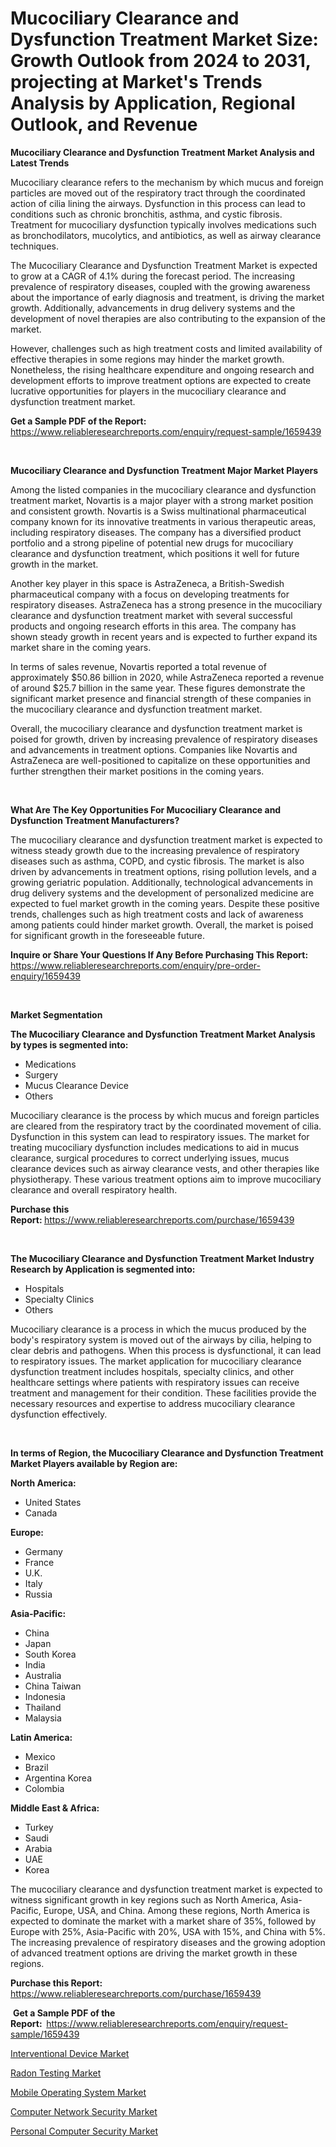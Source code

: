 <p><h1>Mucociliary Clearance and Dysfunction Treatment Market Size: Growth Outlook from 2024 to 2031, projecting at Market's Trends Analysis by Application, Regional Outlook, and Revenue</h1></p><p><strong>Mucociliary Clearance and Dysfunction Treatment Market Analysis and Latest Trends</strong></p>
<p><p>Mucociliary clearance refers to the mechanism by which mucus and foreign particles are moved out of the respiratory tract through the coordinated action of cilia lining the airways. Dysfunction in this process can lead to conditions such as chronic bronchitis, asthma, and cystic fibrosis. Treatment for mucociliary dysfunction typically involves medications such as bronchodilators, mucolytics, and antibiotics, as well as airway clearance techniques.</p><p>The Mucociliary Clearance and Dysfunction Treatment Market is expected to grow at a CAGR of 4.1% during the forecast period. The increasing prevalence of respiratory diseases, coupled with the growing awareness about the importance of early diagnosis and treatment, is driving the market growth. Additionally, advancements in drug delivery systems and the development of novel therapies are also contributing to the expansion of the market. </p><p>However, challenges such as high treatment costs and limited availability of effective therapies in some regions may hinder the market growth. Nonetheless, the rising healthcare expenditure and ongoing research and development efforts to improve treatment options are expected to create lucrative opportunities for players in the mucociliary clearance and dysfunction treatment market.</p></p>
<p><strong>Get a Sample PDF of the Report:&nbsp;</strong> <a href="https://www.reliableresearchreports.com/enquiry/request-sample/1659439">https://www.reliableresearchreports.com/enquiry/request-sample/1659439</a></p>
<p>&nbsp;</p>
<p><strong>Mucociliary Clearance and Dysfunction Treatment Major Market Players</strong></p>
<p><p>Among the listed companies in the mucociliary clearance and dysfunction treatment market, Novartis is a major player with a strong market position and consistent growth. Novartis is a Swiss multinational pharmaceutical company known for its innovative treatments in various therapeutic areas, including respiratory diseases. The company has a diversified product portfolio and a strong pipeline of potential new drugs for mucociliary clearance and dysfunction treatment, which positions it well for future growth in the market.</p><p>Another key player in this space is AstraZeneca, a British-Swedish pharmaceutical company with a focus on developing treatments for respiratory diseases. AstraZeneca has a strong presence in the mucociliary clearance and dysfunction treatment market with several successful products and ongoing research efforts in this area. The company has shown steady growth in recent years and is expected to further expand its market share in the coming years.</p><p>In terms of sales revenue, Novartis reported a total revenue of approximately $50.86 billion in 2020, while AstraZeneca reported a revenue of around $25.7 billion in the same year. These figures demonstrate the significant market presence and financial strength of these companies in the mucociliary clearance and dysfunction treatment market.</p><p>Overall, the mucociliary clearance and dysfunction treatment market is poised for growth, driven by increasing prevalence of respiratory diseases and advancements in treatment options. Companies like Novartis and AstraZeneca are well-positioned to capitalize on these opportunities and further strengthen their market positions in the coming years.</p></p>
<p>&nbsp;</p>
<p><strong>What Are The Key Opportunities For Mucociliary Clearance and Dysfunction Treatment Manufacturers?</strong></p>
<p><p>The mucociliary clearance and dysfunction treatment market is expected to witness steady growth due to the increasing prevalence of respiratory diseases such as asthma, COPD, and cystic fibrosis. The market is also driven by advancements in treatment options, rising pollution levels, and a growing geriatric population. Additionally, technological advancements in drug delivery systems and the development of personalized medicine are expected to fuel market growth in the coming years. Despite these positive trends, challenges such as high treatment costs and lack of awareness among patients could hinder market growth. Overall, the market is poised for significant growth in the foreseeable future.</p></p>
<p><strong>Inquire or Share Your Questions If Any Before Purchasing This Report:</strong> <a href="https://www.reliableresearchreports.com/enquiry/pre-order-enquiry/1659439">https://www.reliableresearchreports.com/enquiry/pre-order-enquiry/1659439</a></p>
<p>&nbsp;</p>
<p><strong>Market Segmentation</strong></p>
<p><strong>The Mucociliary Clearance and Dysfunction Treatment Market Analysis by types is segmented into:</strong></p>
<p><ul><li>Medications</li><li>Surgery</li><li>Mucus Clearance Device</li><li>Others</li></ul></p>
<p><p>Mucociliary clearance is the process by which mucus and foreign particles are cleared from the respiratory tract by the coordinated movement of cilia. Dysfunction in this system can lead to respiratory issues. The market for treating mucociliary dysfunction includes medications to aid in mucus clearance, surgical procedures to correct underlying issues, mucus clearance devices such as airway clearance vests, and other therapies like physiotherapy. These various treatment options aim to improve mucociliary clearance and overall respiratory health.</p></p>
<p><strong>Purchase this Report:&nbsp;</strong><a href="https://www.reliableresearchreports.com/purchase/1659439">https://www.reliableresearchreports.com/purchase/1659439</a></p>
<p>&nbsp;</p>
<p><strong>The Mucociliary Clearance and Dysfunction Treatment Market Industry Research by Application is segmented into:</strong></p>
<p><ul><li>Hospitals</li><li>Specialty Clinics</li><li>Others</li></ul></p>
<p><p>Mucociliary clearance is a process in which the mucus produced by the body's respiratory system is moved out of the airways by cilia, helping to clear debris and pathogens. When this process is dysfunctional, it can lead to respiratory issues. The market application for mucociliary clearance dysfunction treatment includes hospitals, specialty clinics, and other healthcare settings where patients with respiratory issues can receive treatment and management for their condition. These facilities provide the necessary resources and expertise to address mucociliary clearance dysfunction effectively.</p></p>
<p>&nbsp;</p>
<p><strong>In terms of Region, the Mucociliary Clearance and Dysfunction Treatment Market Players available by Region are:</strong></p>
<p>
    <p> <strong> North America: </strong>
        <ul>
            <li>United States</li>
            <li>Canada</li>
        </ul>
        </p> 
    <p> <strong> Europe: </strong>
        <ul>
            <li>Germany</li>
            <li>France</li>
            <li>U.K.</li>
            <li>Italy</li>
            <li>Russia</li>
        </ul>
        </p> 
    <p> <strong> Asia-Pacific: </strong>
        <ul>
            <li>China</li>
            <li>Japan</li>
            <li>South Korea</li>
            <li>India</li>
            <li>Australia</li>
            <li>China Taiwan</li>
            <li>Indonesia</li>
            <li>Thailand</li>
            <li>Malaysia</li>
        </ul>
        </p> 
    <p> <strong> Latin America: </strong>
        <ul>
            <li>Mexico</li>
            <li>Brazil</li>
            <li>Argentina Korea</li>
            <li>Colombia</li>
        </ul>
        </p> 
    <p> <strong> Middle East & Africa: </strong>
        <ul>
            <li>Turkey</li>
            <li>Saudi</li>
            <li>Arabia</li>
            <li>UAE</li>
            <li>Korea</li>
        </ul>
    </p>
    </p>
<p><p>The mucociliary clearance and dysfunction treatment market is expected to witness significant growth in key regions such as North America, Asia-Pacific, Europe, USA, and China. Among these regions, North America is expected to dominate the market with a market share of 35%, followed by Europe with 25%, Asia-Pacific with 20%, USA with 15%, and China with 5%. The increasing prevalence of respiratory diseases and the growing adoption of advanced treatment options are driving the market growth in these regions.</p></p>
<p><strong>Purchase this Report: </strong><a href="https://www.reliableresearchreports.com/purchase/1659439">https://www.reliableresearchreports.com/purchase/1659439</a></p>
<p>&nbsp;<strong>Get a Sample PDF of the Report:&nbsp;&nbsp;</strong><a href="https://www.reliableresearchreports.com/enquiry/request-sample/1659439">https://www.reliableresearchreports.com/enquiry/request-sample/1659439</a></p>
<p><strong></strong></p>
<p><p><a href="https://medium.com/@anitabeatty1/interventional-device-market-analysis-and-sze-forecasted-for-period-from-2024-to-2031-9e3c4659ec42">Interventional Device Market</a></p><p><a href="https://medium.com/@anitabeatty1/radon-testing-market-the-key-to-successful-business-strategy-forecast-till-2031-cb34b0cf9774">Radon Testing Market</a></p><p><a href="https://medium.com/p/c039daf3740e/edit">Mobile Operating System Market</a></p><p><a href="https://medium.com/@anitabeatty1/computer-network-security-nbsp-market-focuses-on-market-share-size-and-projected-forecast-till-c2ba214a0857">Computer Network Security Market</a></p><p><a href="https://medium.com/@anitabeatty1/analyzing-personal-computer-security-market-global-industry-perspective-and-forecast-2024-to-9da55982dff6">Personal Computer Security Market</a></p></p>